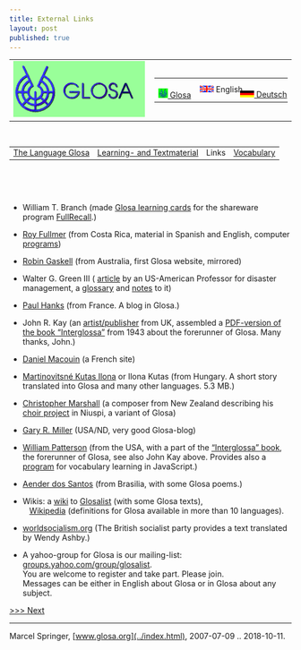 ```yaml
---
title: External Links
layout: post
published: true
---
```


<table>
<colgroup>
<col style="width: 50%" />
<col style="width: 50%" />
</colgroup>
<tbody>
<tr class="odd">
<td><a href="../index.html"><img src="../pic/logo0707.png" width="235" height="100" alt="[Glosa-logo]" /></a></td>
<td style="text-align: right;"><table>
<tbody>
<tr class="odd">
<td>    <span style="white-space:nowrap"> <a href="../gl/index_nexu.html" class="leiste" title="Glosa info in Glosa"><img src="../pic/flagglosa.png" width="17" height="17" alt="Glosa info in Glosa" /> Glosa</a>   </span></td>
<td><span style="white-space:nowrap">   <img src="../pic/flagenglish.png" width="25" height="12" alt="Glosa information in English" /> English  </span></td>
<td>   <span style="white-space:nowrap"> <a href="../dt/index_nexu.html" class="leiste" title="Glosa-Info Deutsch"><img src="../pic/flagdeutsch.png" width="25" height="12" alt="Glosa-Info in Deutsch" /> Deutsch</a>     </span></td>
</tr>
</tbody>
</table></td>
</tr>
</tbody>
</table>

 

|                                  |                                                  |       |                                 |
| :------------------------------: | :----------------------------------------------: | :---: | :-----------------------------: |
| [The Language Glosa](index.html) | [Learning- and Textmaterial](index_materia.html) | Links | [Vocabulary](../gid/index.html) |

 

 

  


  - William T. Branch (made [Glosa learning
    cards](http://code.google.com/p/glosalib/downloads/list) for the
    shareware program [FullRecall](http://fullrecall.com/).)
  - [Roy Fullmer](http://www.costarricense.cr/pagina/ernobe/) (from
    Costa Rica, material in Spanish and English, computer
    [programs](http://www.costarricense.cr/pagina/ernobe/proglosa.htm))
  - [Robin Gaskell](http://www.kafejo.com/rgaskell) (from Australia,
    first Glosa website, mirrored)
  - Walter G. Green III (
    [article](https://web.archive.org/web/20110811161444/https://facultystaff.richmond.edu/~wgreen/notesiapgl.htm)
    by an US-American Professor for disaster management, a
    [glossary](https://web.archive.org/web/20110811161418/https://facultystaff.richmond.edu/~wgreen/glossary.htm)
    and
    [notes](https://web.archive.org/web/20110811161427/https://facultystaff.richmond.edu/~wgreen/notes.htm)
    to it)
  - [Paul Hanks](http://glosa-lo.blogspot.com/) (from France. A blog in
    Glosa.)
  - John R. Kay (an [artist/publisher](http://www.millrind.co.uk) from
    UK, assembled a [PDF-version of the book
    “Interglossa”](interglossa.pdf) from 1943 about the forerunner
    of Glosa. Many thanks, John.)
  - [Daniel Macouin](http://danielmacouin.chez-alice.fr/) (a French
    site)
  - [Martinovitsné Kutas
    Ilona](http://www.mek.iif.hu/porta/szint/human/szepirod/modern/martinov)
    or Ilona Kutas (from Hungary. A short story translated into Glosa
    and many other languages. 5.3 MB.)
  - [Christopher Marshall](http://www.vaiaata.com.) (a composer from New
    Zealand describing his [choir
    project](http://www.vaiaata.com/music/u-trau-choir/) in Niuspi, a
    variant of Glosa)
  - [Gary R. Miller](http://glos-avanti.blogspot.com) (USA/ND, very good
    Glosa-blog)
  - [William
    Patterson](http://www.kafejo.com/lingvoj/auxlangs/glosa/index.htm)
    (from the USA, with a part of the [“Interglossa”
    book](http://www.kafejo.com/interglossa/), the forerunner of Glosa,
    see also John Kay above. Provides also a
    [program](http://www.kafejo.com/lingvoj/auxlangs/glosa/exercise) for
    vocabulary learning in JavaScript.)
  - [Aender dos Santos](http://www.aliraperglosa.blogspot.com) (from
    Brasilia, with some Glosa poems.)
  - Wikis: a [wiki](http://glosalist.pbwiki.com) to
    [Glosalist](http://groups.yahoo.com/group/glosalist) (with some
    Glosa texts),  
       [Wikipedia](http://en.wikipedia.org/wiki/Glosa) (definitions for
    Glosa available in more than 10 languages).
  - [worldsocialism.org](http://www.worldsocialism.org/noneng/glo1.htm)
    (The British socialist party provides a text translated by Wendy
    Ashby.)  
      
      
  - A yahoo-group for Glosa is our mailing-list:
    [groups.yahoo.com/group/glosalist](http://groups.yahoo.com/group/glosalist).  
    You are welcome to register and take part. Please join.  
    Messages can be either in English about Glosa or in Glosa about any
    subject.

  

[\>\>\> Next](../gid/index.html)

-----

Marcel Springer, [www.glosa.org](../index.html), 2007-07-09
.. 2018-10-11.
